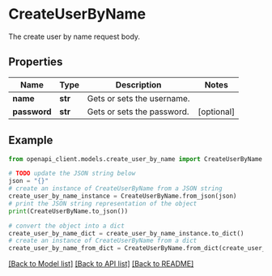 # CreateUserByName

The create user by name request body.

## Properties

Name | Type | Description | Notes
------------ | ------------- | ------------- | -------------
**name** | **str** | Gets or sets the username. | 
**password** | **str** | Gets or sets the password. | [optional] 

## Example

```python
from openapi_client.models.create_user_by_name import CreateUserByName

# TODO update the JSON string below
json = "{}"
# create an instance of CreateUserByName from a JSON string
create_user_by_name_instance = CreateUserByName.from_json(json)
# print the JSON string representation of the object
print(CreateUserByName.to_json())

# convert the object into a dict
create_user_by_name_dict = create_user_by_name_instance.to_dict()
# create an instance of CreateUserByName from a dict
create_user_by_name_from_dict = CreateUserByName.from_dict(create_user_by_name_dict)
```
[[Back to Model list]](../README.md#documentation-for-models) [[Back to API list]](../README.md#documentation-for-api-endpoints) [[Back to README]](../README.md)


